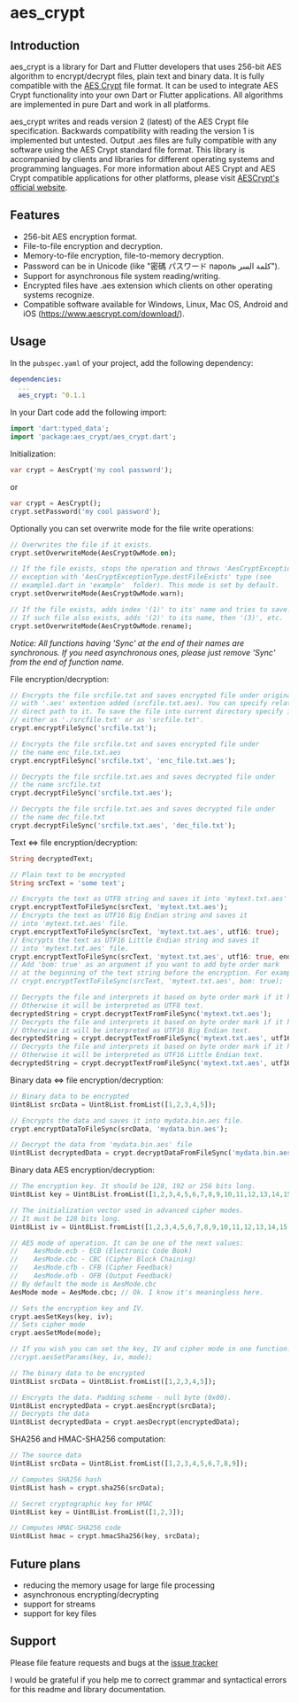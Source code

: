 # aes_crypt 

## Introduction

aes_crypt is a library for Dart and Flutter developers that uses 256-bit AES algorithm 
to encrypt/decrypt files, plain text and binary data. It is fully compatible with the 
[AES Crypt](https://www.aescrypt.com/) file format.
It can be used to integrate AES Crypt functionality into your own Dart or Flutter applications.
All algorithms are implemented in pure Dart and work in all platforms.

aes_crypt writes and reads version 2 (latest) of the AES Crypt file specification. Backwards compatibility 
with reading the version 1 is implemented but untested. 
Output .aes files are fully compatible with any software using the AES Crypt standard file format. 
This library is accompanied by clients and libraries for different operating systems
and programming languages.
For more information about AES Crypt and AES Crypt compatible 
applications for other platforms, please visit [AESCrypt's official website](https://www.aescrypt.com).  
 
## Features

- 256-bit AES encryption format.
- File-to-file encryption and decryption.
- Memory-to-file encryption, file-to-memory decryption.
- Password can be in Unicode (like "密碼 パスワード пароль كلمة السر").
- Support for asynchronous file system reading/writing.
- Encrypted files have .aes extension which clients on other operating systems recognize.
- Compatible software available for Windows, Linux, Mac OS, Android and iOS 
(https://www.aescrypt.com/download/).

## Usage

In the `pubspec.yaml` of your project, add the following dependency:
```yaml
dependencies:
  ...
  aes_crypt: ^0.1.1
```

In your Dart code add the following import:
```dart
import 'dart:typed_data';
import 'package:aes_crypt/aes_crypt.dart';
```

Initialization:
```dart
var crypt = AesCrypt('my cool password');
```
or
```dart
var crypt = AesCrypt();
crypt.setPassword('my cool password');
```

Optionally you can set overwrite mode for the file write operations:
```dart
// Overwrites the file if it exists.
crypt.setOverwriteMode(AesCryptOwMode.on);

// If the file exists, stops the operation and throws 'AesCryptException'
// exception with 'AesCryptExceptionType.destFileExists' type (see 
// example1.dart in 'example'  folder). This mode is set by default.
crypt.setOverwriteMode(AesCryptOwMode.warn);

// If the file exists, adds index '(1)' to its' name and tries to save. 
// If such file also exists, adds '(2)' to its name, then '(3)', etc. 
crypt.setOverwriteMode(AesCryptOwMode.rename);
```

*Notice: All functions having 'Sync' at the end of their names are synchronous.
If you need asynchronous ones, please just remove 'Sync' from the end of function name.*


File encryption/decryption:
```dart
// Encrypts the file srcfile.txt and saves encrypted file under original name 
// with '.aes' extention added (srcfile.txt.aes). You can specify relative or 
// direct path to it. To save the file into current directory specify it 
// either as './srcfile.txt' or as 'srcfile.txt'.
crypt.encryptFileSync('srcfile.txt');

// Encrypts the file srcfile.txt and saves encrypted file under 
// the name enc_file.txt.aes
crypt.encryptFileSync('srcfile.txt', 'enc_file.txt.aes');

// Decrypts the file srcfile.txt.aes and saves decrypted file under 
// the name srcfile.txt
crypt.decryptFileSync('srcfile.txt.aes');

// Decrypts the file srcfile.txt.aes and saves decrypted file under 
// the name dec_file.txt
crypt.decryptFileSync('srcfile.txt.aes', 'dec_file.txt');
```

Text <=> file encryption/decryption:
```dart
String decryptedText;

// Plain text to be encrypted
String srcText = 'some text';

// Encrypts the text as UTF8 string and saves it into 'mytext.txt.aes' file.
crypt.encryptTextToFileSync(srcText, 'mytext.txt.aes');
// Encrypts the text as UTF16 Big Endian string and saves it 
// into 'mytext.txt.aes' file.
crypt.encryptTextToFileSync(srcText, 'mytext.txt.aes', utf16: true);
// Encrypts the text as UTF16 Little Endian string and saves it 
// into 'mytext.txt.aes' file.
crypt.encryptTextToFileSync(srcText, 'mytext.txt.aes', utf16: true, endian: Endian.little);
// Add 'bom: true' as an argument if you want to add byte order mark 
// at the beginning of the text string before the encryption. For example:
// crypt.encryptTextToFileSync(srcText, 'mytext.txt.aes', bom: true);

// Decrypts the file and interprets it based on byte order mark if it has one.
// Otherwise it will be interpreted as UTF8 text.
decryptedString = crypt.decryptTextFromFileSync('mytext.txt.aes');
// Decrypts the file and interprets it based on byte order mark if it has one.
// Otherwise it will be interpreted as UTF16 Big Endian text.
decryptedString = crypt.decryptTextFromFileSync('mytext.txt.aes', utf16: true);
// Decrypts the file and interprets it based on byte order mark if it has one.
// Otherwise it will be interpreted as UTF16 Little Endian text.
decryptedString = crypt.decryptTextFromFileSync('mytext.txt.aes', utf16: true, endian: Endian.little);

```

Binary data <=> file encryption/decryption:
```dart
// Binary data to be encrypted
Uint8List srcData = Uint8List.fromList([1,2,3,4,5]);

// Encrypts the data and saves it into mydata.bin.aes file.
crypt.encryptDataToFileSync(srcData, 'mydata.bin.aes');

// Decrypt the data from 'mydata.bin.aes' file
Uint8List decryptedData = crypt.decryptDataFromFileSync('mydata.bin.aes');
```

Binary data AES encryption/decryption:
```dart
// The encryption key. It should be 128, 192 or 256 bits long.
Uint8List key = Uint8List.fromList([1,2,3,4,5,6,7,8,9,10,11,12,13,14,15,16]);

// The initialization vector used in advanced cipher modes. 
// It must be 128 bits long.
Uint8List iv = Uint8List.fromList([1,2,3,4,5,6,7,8,9,10,11,12,13,14,15,16]);

// AES mode of operation. It can be one of the next values:
//    AesMode.ecb - ECB (Electronic Code Book)
//    AesMode.cbc - CBC (Cipher Block Chaining)
//    AesMode.cfb - CFB (Cipher Feedback)
//    AesMode.ofb - OFB (Output Feedback)
// By default the mode is AesMode.cbc
AesMode mode = AesMode.cbc; // Ok. I know it's meaningless here.

// Sets the encryption key and IV.
crypt.aesSetKeys(key, iv);
// Sets cipher mode
crypt.aesSetMode(mode);

// If you wish you can set the key, IV and cipher mode in one function.
//crypt.aesSetParams(key, iv, mode);

// The binary data to be encrypted
Uint8List srcData = Uint8List.fromList([1,2,3,4,5]);

// Encrypts the data. Padding scheme - null byte (0x00).
Uint8List encryptedData = crypt.aesEncrypt(srcData);
// Decrypts the data
Uint8List decryptedData = crypt.aesDecrypt(encryptedData);
```

SHA256 and HMAC-SHA256 computation:
```dart
// The source data
Uint8List srcData = Uint8List.fromList([1,2,3,4,5,6,7,8,9]);

// Computes SHA256 hash
Uint8List hash = crypt.sha256(srcData);

// Secret cryptographic key for HMAC
Uint8List key = Uint8List.fromList([1,2,3]);

// Computes HMAC-SHA256 code
Uint8List hmac = crypt.hmacSha256(key, srcData);
```


## Future plans

- reducing the memory usage for large file processing
- asynchronous encrypting/decrypting
- support for streams
- support for key files

## Support

Please file feature requests and bugs at the [issue tracker](https://github.com/alexgoussev/aes_crypt/issues)

I would be grateful if you help me to correct grammar and syntactical errors 
for this readme and library documentation.  
